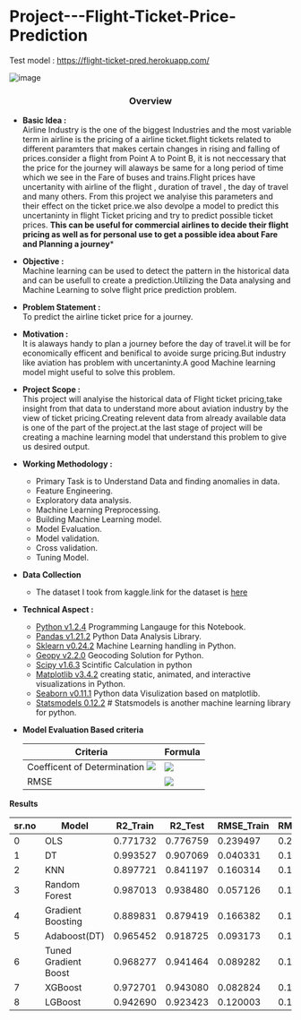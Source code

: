 # Project---Flight-Ticket-Price-Prediction


Test model : https://flight-ticket-pred.herokuapp.com/


![image](https://wallpaperaccess.com/full/254367.png)

### <center>Overview</center>
* **Basic Idea :**<br>
Airline Industry is the one of the biggest Industries and the most variable term in airline is the pricing of a airline ticket.flight tickets related to different paramters that makes certain changes in rising and falling of prices.consider a flight from Point A to Point B, it is not neccessary that the price for the journey will alaways be same for a long period of time which we see in the Fare of buses and trains.Flight prices have uncertanity with airline of the flight , duration of travel , the day of travel and many others.
From this project we analyise this parameters and their effect on the ticket price.we also devolpe a model to predict this uncertaninty in flight Ticket pricing and try to predict possible ticket prices.
   **This can be useful for commercial airlines to decide their flight pricing as well as for personal use to get a possible idea about Fare and Planning a journey***


* **Objective :**<br>Machine learning can be used to detect the pattern in the historical data and can be usefull to create a prediction.Utilizing the Data analysing and Machine Learning to solve flight price prediction problem.<br>


* **Problem Statement :**<br>To predict the airline ticket price for a journey.


* **Motivation :**<br>It is alaways handy to plan a journey before the day of travel.it will be for economically efficent and benifical to avoide surge pricing.But industry like aviation has problem with uncertaninty.A good Machine learning model might useful to solve this problem.


* **Project Scope :**<br>This  project will analyise the historical data of Flight ticket pricing,take insight from that data to understand more about aviation industry by the view of ticket pricing.Creating relevent data from already available data is one of the part of the project.at the last stage of project will be creating a machine learning model that understand this problem to give us desired output.


* **Working Methodology :**
    - Primary Task is to Understand Data and finding anomalies in data.
    - Feature Engineering.
    - Exploratory data analysis.
    - Machine Learning  Preprocessing.
    - Building Machine Learning model.
    - Model Evaluation.
    - Model validation.
    - Cross validation.
    - Tuning Model.
    
    
* **Data Collection**
    - The dataset I took from kaggle.link for the dataset is [here](https://www.kaggle.com/nikhilmittal/flight-fare-prediction-mh)


* **Technical Aspect :**<br>
    - [Python v1.2.4](https://www.python.org/) Programming Langauge for this Notebook.
    - [Pandas v1.21.2](https://pandas.pydata.org/) Python Data Analysis Library.
    - [Sklearn v0.24.2](https://scikit-learn.org/stable/) Machine Learning handling in Python.
    - [Geopy v2.2.0](https://pypi.org/project/geopy/) Geocoding Solution for Python. 
    - [Scipy v1.6.3](https://scipy.org/) Scintific Calculation in python
    - [Matplotlib v3.4.2](https://matplotlib.org/) creating static, animated, and interactive visualizations in Python.
    - [Seaborn v0.11.1](https://seaborn.pydata.org/) Python data Visulization based on matplotlib.
    - [Statsmodels 0.12.2](https://www.statsmodels.org/stable/index.html) # Statsmodels is another machine learning library for python.
    
    
- **Model Evaluation Based criteria**
    
   |Criteria|Formula|
   |--------|-------|
   |Coefficent of Determination <img src="https://render.githubusercontent.com/render/math?math=R^2"> | <img src="https://render.githubusercontent.com/render/math?math=1-\frac{RSS}{TSS} ">|
   |RMSE|<img src="https://render.githubusercontent.com/render/math?math=\sqrt{\frac{1}{n}\Sigma_{i=1}^{n}(y_i-\hat{y_{i}})^2}">|
   
   
**Results**   

|sr.no|Model|R2_Train|R2_Test|RMSE_Train|RMSE_Test|
|-----|-----|--------|-------|----------|---------|
|0|	OLS	|0.771732|	0.776759	|0.239497|	0.236432|
|1|	DT	|0.993527	|0.907069|	0.040331	|0.152546|
|2|	KNN	|0.897721	|0.841197	|0.160314	|0.199411|
|3|	Random Forest	|0.987013|	0.938480|	0.057126	|0.124116|
|4|	Gradient Boosting|	0.889831	|0.879419	|0.166382	|0.173763|
|5|	Adaboost(DT)	|0.965452	|0.918725	|0.093173|	0.142659|
|6|	Tuned Gradient Boost|	0.968277|	0.941464|	0.089282|	0.121068|
|7|	XGBoost|	0.972701|	0.943080|	0.082824|	0.119386|
|8|LGBoost	|0.942690|	0.923423|	0.120003|	0.138474|
   


        
